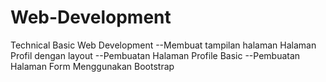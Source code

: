 # Web-Development
Technical Basic Web Development
--Membuat tampilan halaman Halaman Profil dengan layout
--Pembuatan Halaman Profile Basic
--Pembuatan Halaman Form Menggunakan Bootstrap
